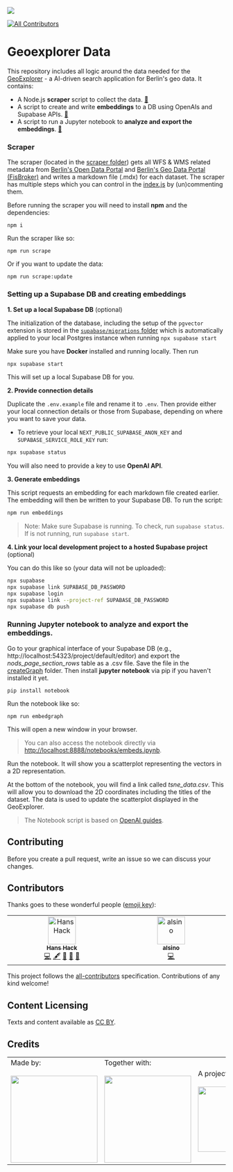 ![](https://img.shields.io/badge/Built%20with%20%E2%9D%A4%EF%B8%8F-at%20Technologiestiftung%20Berlin-blue)

<!-- ALL-CONTRIBUTORS-BADGE:START - Do not remove or modify this section -->
[![All Contributors](https://img.shields.io/badge/all_contributors-2-orange.svg?style=flat-square)](#contributors-)
<!-- ALL-CONTRIBUTORS-BADGE:END -->

# Geoexplorer Data

This repository includes all logic around the data needed for the [GeoExplorer](https://github.com/technologiestiftung/odis-geoexplorer) - a AI-driven search application for Berlin's geo data. It contains:

- A Node.js **scraper** script to collect the data. [🔗](#scraper)
- A script to create and write **embeddings** to a DB using OpenAIs and Supabase APIs. [🔗](#embeddings)
- A script to run a Jupyter notebook to **analyze and export the embeddings**. [🔗](#notebook)

### Scraper<a id='scraper'></a>

The scraper (located in the [scraper folder](./scraper/)) gets all WFS & WMS related metadata from [Berlin's Open Data Portal](https://daten.berlin.de/) and [Berlin's Geo Data Portal (FisBroker)](https://fbinter.stadt-berlin.de/fb/) and writes a markdown file (.mdx) for each dataset. The scraper has multiple steps which you can control in the [index.js](./scraper/index.js) by (un)commenting them.

Before running the scraper you will need to install **npm** and the dependencies:

```code
npm i
```

Run the scraper like so:

```code
npm run scrape
```

Or if you want to update the data:

```code
npm run scrape:update
```

### Setting up a Supabase DB and creating embeddings<a id='embeddings'></a>

**1. Set up a local Supabase DB** (optional)

The initialization of the database, including the setup of the `pgvector` extension is stored in the [`supabase/migrations` folder](./supabase/migrations/) which is automatically applied to your local Postgres instance when running `npx supabase start`

Make sure you have **Docker** installed and running locally. Then run

```bash
npx supabase start
```

This will set up a local Supabase DB for you.

**2. Provide connection details**

Duplicate the `.env.example` file and rename it to `.env`. Then provide either your local connection details or those from Supabase, depending on where you want to save your data.

- To retrieve your local `NEXT_PUBLIC_SUPABASE_ANON_KEY` and `SUPABASE_SERVICE_ROLE_KEY` run:

```bash
npx supabase status
```

You will also need to provide a key to use **OpenAI API**.

**3. Generate embeddings**

This script requests an embedding for each markdown file created earlier. The embedding will then be written to your Supabase DB. To run the script:

```bash
npm run embeddings
```

> Note: Make sure Supabase is running. To check, run `supabase status`. If is not running, run `supabase start`.

**4. Link your local development project to a hosted Supabase project** (optional)

You can do this like so (your data will not be uploaded):

```bash
npx supabase
npx supabase link SUPABASE_DB_PASSWORD
npx supabase login
npx supabase link --project-ref SUPABASE_DB_PASSWORD
npx supabase db push
```

### Running Jupyter notebook to analyze and export the embeddings.<a id='notebook'></a>

Go to your graphical interface of your Supabase DB (e.g., http://localhost:54323/project/default/editor) and export the _nods_page_section_rows_ table as a .csv file. Save the file in the [createGraph](/createGraph/) folder. Then install **jupyter notebook** via pip if you haven't installed it yet.

```code
pip install notebook
```

Run the notebook like so:

```code
npm run embedgraph
```

This will open a new window in your browser.

> You can also access the notebook directly via [http://localhost:8888/notebooks/embeds.ipynb](http://localhost:8888/notebooks/embeds.ipynb).

Run the notebook. It will show you a scatterplot representing the vectors in a 2D representation.

At the bottom of the notebook, you will find a link called _tsne_data.csv_. This will allow you to download the 2D coordinates including the titles of the dataset. The data is used to update the scatterplot displayed in the GeoExplorer.

> The Notebook script is based on [OpenAI guides](https://platform.openai.com/docs/guides/embeddings/use-cases).

## Contributing

Before you create a pull request, write an issue so we can discuss your changes.

## Contributors

Thanks goes to these wonderful people ([emoji key](https://allcontributors.org/docs/en/emoji-key)):

<!-- ALL-CONTRIBUTORS-LIST:START - Do not remove or modify this section -->
<!-- prettier-ignore-start -->
<!-- markdownlint-disable -->
<table>
  <tbody>
    <tr>
      <td align="center" valign="top" width="14.28%"><a href="https://hanshack.com/"><img src="https://avatars.githubusercontent.com/u/8025164?v=4?s=64" width="64px;" alt="Hans Hack"/><br /><sub><b>Hans Hack</b></sub></a><br /><a href="https://github.com/technologiestiftung/odis-geoexplorer-data/commits?author=hanshack" title="Code">💻</a> <a href="#content-hanshack" title="Content">🖋</a> <a href="#data-hanshack" title="Data">🔣</a> <a href="https://github.com/technologiestiftung/odis-geoexplorer-data/commits?author=hanshack" title="Documentation">📖</a> <a href="#projectManagement-hanshack" title="Project Management">📆</a></td>
      <td align="center" valign="top" width="14.28%"><a href="http://alsino.io"><img src="https://avatars.githubusercontent.com/u/8008434?v=4?s=64" width="64px;" alt="alsino"/><br /><sub><b>alsino</b></sub></a><br /><a href="https://github.com/technologiestiftung/odis-geoexplorer-data/commits?author=alsino" title="Code">💻</a></td>
    </tr>
  </tbody>
</table>

<!-- markdownlint-restore -->
<!-- prettier-ignore-end -->

<!-- ALL-CONTRIBUTORS-LIST:END -->

This project follows the [all-contributors](https://github.com/all-contributors/all-contributors) specification. Contributions of any kind welcome!

## Content Licensing

Texts and content available as [CC BY](https://creativecommons.org/licenses/by/3.0/de/).

## Credits

<table>
  <tr>
        <td>
      Made by: <a href="https://odis-berlin.de">
        <br />
        <br />
        <img width="200" src="https://logos.citylab-berlin.org/logo-odis-berlin.svg" />
      </a>
    </td>
    <td>
      Together with: <a href="https://citylab-berlin.org/de/start/">
        <br />
        <br />
        <img width="200" src="https://logos.citylab-berlin.org/logo-citylab-berlin.svg" />
      </a>
    </td>
    <td>
      A project by <a href="https://www.technologiestiftung-berlin.de/">
        <br />
        <br />
        <img width="150" src="https://logos.citylab-berlin.org/logo-technologiestiftung-berlin-de.svg" />
      </a>
    </td>
    <td>
      Supported by <a href="https://www.berlin.de/rbmskzl/">
        <br />
        <br />
        <img width="80" src="https://logos.citylab-berlin.org/logo-berlin-senatskanzelei-de.svg" />
      </a>
    </td>
  </tr>
</table>
